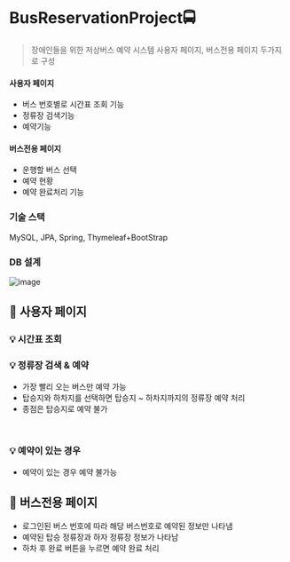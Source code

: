 # BusReservationProject🚍
> 장애인들을 위한 저상버스 예약 시스템
> 사용자 페이지, 버스전용 페이지 두가지로 구성

#### 사용자 페이지
- 버스 번호별로 시간표 조회 기능
- 정류장 검색기능
- 예약기능

#### 버스전용 페이지
- 운행할 버스 선택
- 예약 현황
- 예약 완료처리 기능

### 기술 스택
MySQL, JPA, Spring, Thymeleaf+BootStrap

### DB 설계
![image](https://github.com/Yang-soeun/BusReservationProject/assets/87464750/daa5fa96-c54f-4254-a1e7-41c45ffaa9ae)


## 📑 사용자 페이지
### 💡 시간표 조회


### 💡 정류장 검색 & 예약
- 가장 빨리 오는 버스만 예약 가능
- 탑승지와 하차지를 선택하면 탑승지 ~ 하차지까지의 정류장 예약 처리
- 종점은 탑승지로 예약 불가
<br>



### 💡 예약이 있는 경우
- 예약이 있는 경우 예약 불가능


## 📑 버스전용 페이지
- 로그인된 버스 번호에 따라 해당 버스번호로 예약된 정보만 나타냄
- 예약된 탑승 정류장과 하자 정류장 정보가 나타남
- 하차 후 완료 버튼을 누르면 예약 완료 처리


